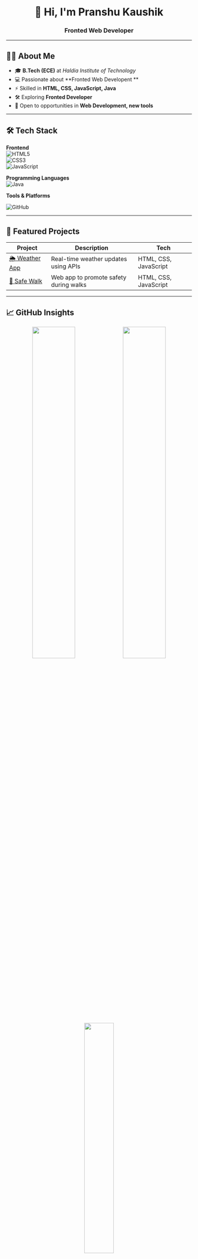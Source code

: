 <h1 align="center">👋 Hi, I'm Pranshu Kaushik</h1>
<h3 align="center">Fronted Web Developer</h3>



---

## 👨‍💻 About Me
- 🎓 **B.Tech (ECE)** at *Haldia Institute of Technology*   
- 💻 Passionate about **Fronted Web Developent **  
- ⚡ Skilled in **HTML, CSS, JavaScript, Java**  
- 🛠 Exploring **Fronted Developer**  
- 🌟 Open to opportunities in **Web Development,  new tools**  

---

## 🛠 Tech Stack  

**Frontend**  
![HTML5](https://img.shields.io/badge/HTML5-E34F26?logo=html5&logoColor=white)  
![CSS3](https://img.shields.io/badge/CSS3-1572B6?logo=css3&logoColor=white)  
![JavaScript](https://img.shields.io/badge/JavaScript-F7DF1E?logo=javascript&logoColor=black)  


**Programming Languages**  
![Java](https://img.shields.io/badge/Java-007396?logo=java&logoColor=white) 

**Tools & Platforms**  
 
![GitHub](https://img.shields.io/badge/GitHub-181717?logo=github&logoColor=white)  


---

## 🚀 Featured Projects  

| Project | Description | Tech |
|---------|-------------|------|
| [🌦️ Weather App](https://github.com/pranshukaushik22/Weather-Application) | Real-time weather updates using APIs | HTML, CSS, JavaScript |
| [🚶 Safe Walk](https://github.com/pranshukaushik22/Safe-Walk) | Web app to promote safety during walks | HTML, CSS, JavaScript |

---

## 📈 GitHub Insights  
<p align="center">
  <img src="https://github-readme-stats.vercel.app/api?username=pranshukaushik22&show_icons=true&theme=radical" width="48%"/>
  <img src="https://github-readme-streak-stats.herokuapp.com/?user=pranshukaushik22&theme=radical" width="48%"/>
</p>
<p align="center">
  <img src="https://github-readme-stats.vercel.app/api/top-langs/?username=pranshukaushik22&layout=compact&theme=radical" width="40%"/>
</p>

---

## 📚 Currently Exploring

- **Data Structures & Algorithms**: Improving problem-solving with C++  
- **System Design Basics**: Building scalable and efficient architectures  
- **Electronics Projects**: Digital communication and embedded systems  

---

## 🤝 Connect with Me  
<p>
<a href="https://www.linkedin.com/in/pranshu-kaushik-786865297/"><img src="https://img.shields.io/badge/LinkedIn-0A66C2?logo=linkedin&logoColor=white"></a>
<a href="mailto:pranshukaushik22@gmail.com"><img src="https://img.shields.io/badge/Gmail-D14836?logo=gmail&logoColor=white"></a>

</p>

---

## 🌟 Profile Visitors  
<p align="center">
  <img src="https://komarev.com/ghpvc/?username=pranshukaushik22&label=Profile+Visitors&color=blue&style=flat-square" alt="visitor badge"/>
</p>
